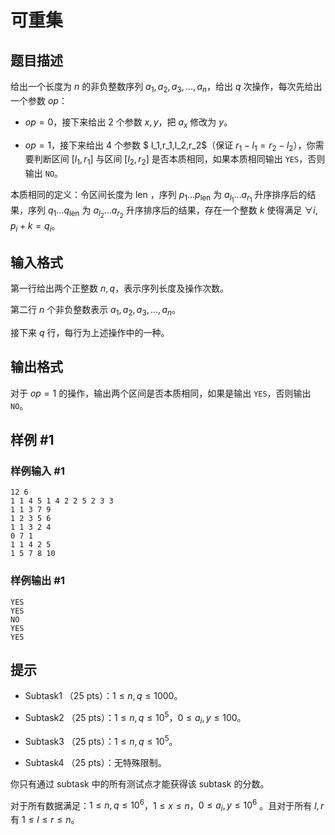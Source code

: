 # 可重集

## 题目描述

给出一个长度为 $n$ 的非负整数序列 $a_1,a_2,a_3,\ldots, a_n$，给出 $q$ 次操作，每次先给出一个参数 $op$：

- $op=0$，接下来给出 $2$ 个参数 $x,y$，把 $a_x$ 修改为 $y$。

- $op=1$，接下来给出 $4$ 个参数 $ l_1,r_1,l_2,r_2$（保证 $r_1-l_1=r_2-l_2$），你需要判断区间 $[l_1,r_1]$ 与区间 $[l_2,r_2]$ 是否本质相同，如果本质相同输出 `YES`，否则输出 `NO`。

本质相同的定义：令区间长度为 $\text{len}$ ，序列 $p_{1}\dots p_{\text{len}}$ 为 $a_{l_1}\dots a_{r_1}$ 升序排序后的结果，序列 $q_{1}\dots q_\text{len}$ 为 $a_{l_2}\dots a_{r_2}$ 升序排序后的结果，存在一个整数 $k$ 使得满足 $\forall i,p_i+k=q_i$。

## 输入格式

第一行给出两个正整数 $n,q$，表示序列长度及操作次数。

第二行 $n$ 个非负整数表示 $a_{1},a_2,a_3,\ldots,a_n$。


接下来 $q$ 行，每行为上述操作中的一种。

## 输出格式

对于 $op=1$ 的操作，输出两个区间是否本质相同，如果是输出 `YES`，否则输出 `NO`。

## 样例 #1

### 样例输入 #1
```
12 6
1 1 4 5 1 4 2 2 5 2 3 3
1 1 3 7 9
1 2 3 5 6
1 1 3 2 4
0 7 1
1 1 4 2 5
1 5 7 8 10
```

### 样例输出 #1

```
YES
YES
NO
YES
YES
```

## 提示



- Subtask1 （$25$ pts）：$1\leq n,q \leq 1000$。

- Subtask2 （$25$ pts）：$1\leq n,q \leq 10^5$，$0\leq a_i,y\leq 100$。

- Subtask3 （$25$ pts）：$1\leq n,q \leq 10^5$。

- Subtask4 （$25$ pts）：无特殊限制。

你只有通过 subtask 中的所有测试点才能获得该 subtask 的分数。

对于所有数据满足：$1\leq n,q \leq 10^6$，$1\leq x \leq n$，$0\leq a_i,y \leq  10^6$ 。且对于所有 $l,r$ 有 $1\leq l\leq r\leq n$。


